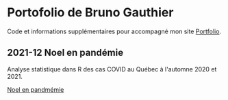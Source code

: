 # Portofolio de Bruno Gauthier

Code et informations supplémentaires pour accompagné mon site [Portfolio](https://brunoelgrande.github.io).


## 2021-12 Noel en pandémie

Analyse statistique dans R des cas COVID au Québec à l'automne 2020 et 2021.

[Noel en pandmémie](https://brunoelgrande.github.io/2021/12/19/noel-pandemie.html)
